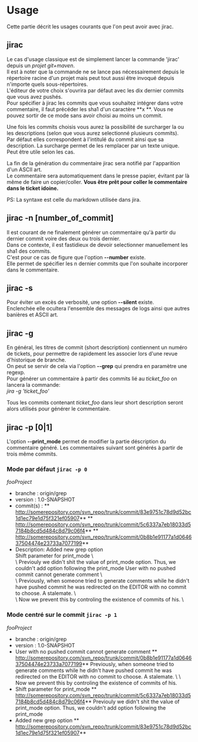 # Usage
 Cette partie décrit les usages courants que l'on peut avoir avec jirac.

## jirac
Le cas d'usage classique est de simplement lancer la commande 'jirac' depuis un *projet git+maven*.  
Il est à noter que la commande ne se lance pas nécessairement depuis le répertoire racine d'un projet mais peut tout aussi être invoqué depuis 
n'importe quels sous-répertoires.  
L'éditeur de votre choix s'ouvrira par défaut avec les dix dernier commits que vous avez pushés.  
Pour spécifier à jirac les commits que vous souhaitez intégrer dans votre commentaire, il faut précéder les sha1 d'un caractère **x **.
Vous ne pouvez sortir de ce mode sans avoir choisi au moins un commit.  

Une fois les commits choisis vous aurez la possibilité de surcharger la ou les descriptions (selon que vous aurez selectionné plusieurs commits).  
Par défaut elles correspondent à l'intitulé du commit ainsi que sa description.
La surcharge permet de les remplacer par un texte unique.  
Peut être utile selon les cas.

La fin de la génération du commentaire jirac sera notifié par l'apparition d'un ASCII art.  
Le commentaire sera automatiquement dans le presse papier, évitant par là même de faire un copier/coller.
**Vous être prêt pour coller le commentaire dans le ticket idoine.**

PS: La syntaxe est celle du markdown utilisée dans jira.

## jirac -n [number_of_commit]
Il est courant de ne finalement générer un commentaire qu'à partir du dernier commit voire des deux ou trois dernier.  
Dans ce contexte, il est fastidieux de devoir selectionner manuellement les sha1 des commits.  
C'est pour ce cas de figure que l'option **--number** existe.  
Elle permet de spécifier les n dernier commits que l'on souhaite incorporer dans le commentaire.


## jirac -s
Pour éviter un excès de verbosité, une option **--silent** existe.   
Enclenchée elle ocultera l'ensemble des messages de logs ainsi que autres banières et ASCII art.

## jirac -g
En général, les titres de commit (short description) contiennent un numéro de tickets, pour permettre de rapidement les associer lors d'une revue d'historique de branche.   
On peut se servir de cela via l'option **--grep** qui prendra en paramètre une regexp.  
Pour générer un commentaire à partir des commits lié au *ticket_foo* on lancera la commande:   
*jira -g 'ticket_foo'*

Tous les commits contenant *ticket_foo* dans leur short description seront alors utilisés pour générer le commentaire.

## jirac -p [0|1]
L'option **--print_mode** permet de modifier la partie déscription du commentaire généré.
Les commentaires suivant sont générés à partir de trois même commits.  
### Mode par défaut `jirac -p 0`
*fooProject*
* branche   : origin/grep
* version   : 1.0-SNAPSHOT
* commit(s) :
** http://somerepository.com/svn_repo/trunk/commit/83e9751c78d9d52bc1d1ec79e1d75f321ef05907**
** http://somerepository.com/svn_repo/trunk/commit/5c6337a7eb18033d57184b8cd5d484c8d79c06f4**
** http://somerepository.com/svn_repo/trunk/commit/0b8b1e91177a1d064637504474e23733a7077199**
* Description:
Added new grep option  
Shift parameter for print_mode \\  
\\
Previouly we didn't shit the value of print_mode option.
Thus, we couldn't add option following the print_mode
User with no pushed commit cannot generate comment \\  
\\
Previously, when someone tried to generate comments while he
didn't have pushed commit he was redirected on the EDITOR with
no commit to choose. A stalemate. \\  
\\
Now we prevent this by controling the existence of commits of his. \\

### Mode centré sur le commit `jirac -p 1`
*fooProject*
* branche   : origin/grep
* version   : 1.0-SNAPSHOT
* User with no pushed commit cannot generate comment
** http://somerepository.com/svn_repo/trunk/commit/0b8b1e91177a1d064637504474e23733a7077199**
Previously, when someone tried to generate comments while he
didn't have pushed commit he was redirected on the EDITOR with
no commit to choose. A stalemate. \\
\\
Now we prevent this by controling the existence of commits of his.
* Shift parameter for print_mode
** http://somerepository.com/svn_repo/trunk/commit/5c6337a7eb18033d57184b8cd5d484c8d79c06f4**
Previouly we didn't shit the value of print_mode option.
Thus, we couldn't add option following the print_mode
* Added new grep option
** http://somerepository.com/svn_repo/trunk/commit/83e9751c78d9d52bc1d1ec79e1d75f321ef05907**

